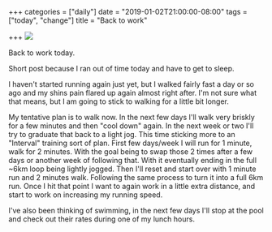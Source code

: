 +++
categories = ["daily"]
date = "2019-01-02T21:00:00-08:00"
tags = ["today", "change"]
title = "Back to work"

+++
![](/uploads/IMG_8786.JPG)

Back to work today.

Short post because I ran out of time today and have to get to sleep.

I haven't started running again just yet, but I walked fairly fast a day or so ago and my shins pain flared up again almost right after. I'm not sure what that means, but I am going to stick to walking for a little bit longer.

My tentative plan is to walk now. In the next few days I'll walk very briskly for a few minutes and then "cool down" again. In the next week or two I'll try to graduate that back to a light jog. This time sticking more to an "Interval" training sort of plan. First few days/week I will run for 1 minute, walk for 2 minutes. With the goal being to swap those 2 times after a few days or another week of following that. With it eventually ending in the full \~6km loop being lightly jogged. Then I'll reset and start over with 1 minute run and 2 minutes walk. Following the same process to turn it into a full 6km run. Once I hit that point I want to again work in a little extra distance, and start to work on increasing my running speed.

I've also been thinking of swimming, in the next few days I'll stop at the pool and check out their rates during one of my lunch hours.